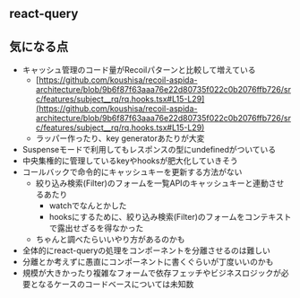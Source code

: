 ## react-query

##  気になる点
- キャッシュ管理のコード量がRecoilパターンと比較して増えている
  - [https://github.com/koushisa/recoil-aspida-architecture/blob/9b6f87f63aaa76e22d80735f022c0b2076ffb726/src/features/subject__rq/rq.hooks.tsx#L15-L29](https://github.com/koushisa/recoil-aspida-architecture/blob/9b6f87f63aaa76e22d80735f022c0b2076ffb726/src/features/subject__rq/rq.hooks.tsx#L15-L29)
  - ラッパー作ったり、key generatorあたりが大変
- Suspenseモードで利用してもレスポンスの型にundefinedがついている
- 中央集権的に管理しているkeyやhooksが肥大化していきそう
- コールバックで命令的にキャッシュキーを更新する方法がない
  - 絞り込み検索(Filter)のフォームを一覧APIのキャッシュキーと連動させるあたり
    - watchでなんとかした
    - hooksにするために、絞り込み検索(Filter)のフォームをコンテキストで露出せざるを得なかった
  - ちゃんと調べたらいいやり方があるのかも
- 全体的にreact-queryの処理をコンポーネントを分離させるのは難しい
- 分離とか考えずに愚直にコンポーネントに書くぐらいが丁度いいのかも
- 規模が大きかったり複雑なフォームで依存フェッチやビジネスロジックが必要となるケースのコードベースについては未知数
